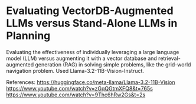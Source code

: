 # Evaluating VectorDB-Augmented LLMs versus Stand-Alone LLMs in Planning

Evaluating the effectiveness of individually leveraging a large language model (LLM) versus augmenting it with a vector database and retrieval-augmented generation (RAG) in solving simple problems, like the grid-world navigation problem. Used Llama-3.2-11B-Vision-Instruct.

References: https://huggingface.co/meta-llama/Llama-3.2-11B-Vision
            https://www.youtube.com/watch?v=zGqQGtmXFQ8&t=765s
            https://www.youtube.com/watch?v=9Thc6hRw2Gs&t=2s
